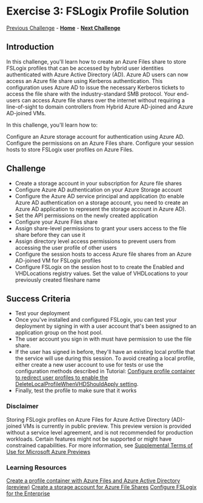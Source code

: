 # Exercise 3: FSLogix Profile Solution

[Previous Challenge](./00-Pre-Reqs.md) - **[Home](../readme.md)** - **[Next Challenge](02-multi-session-Hostpools.md)**

## Introduction
In this challenge, you'll learn how to create an Azure Files share to store FSLogix profiles that can be accessed by hybrid user identities authenticated with Azure Active Directory (AD). Azure AD users can now access an Azure file share using Kerberos authentication. This configuration uses Azure AD to issue the necessary Kerberos tickets to access the file share with the industry-standard SMB protocol. Your end-users can access Azure file shares over the internet without requiring a line-of-sight to domain controllers from Hybrid Azure AD-joined and Azure AD-joined VMs.

In this challenge, you'll learn how to:

Configure an Azure storage account for authentication using Azure AD.
Configure the permissions on an Azure Files share.
Configure your session hosts to store FSLogix user profiles on Azure Files.

## Challenge 
- Create a storage account in your subscription for Azure file shares 
- Configure Azure AD authentication on your Azure Storage account
- Configure the Azure AD service principal and application (to enable Azure AD authentication on a storage account, you need to create an Azure AD application to represent the
  storage account in Azure AD).
- Set the API permissions on the newly created application
- Configure your Azure Files share
- Assign share-level permissions to grant your users access to the file share before they can use it
- Assign directory level access permissions to prevent users from accessing the user profile of other users
- Configure the session hosts to access Azure file shares from an Azure AD-joined VM for FSLogix profiles
- Configure FSLogix on the session host to to create the Enabled and VHDLocations registry values. Set the value of VHDLocations to your previously created fileshare name



## Success Criteria
- Test your deployment
- Once you've installed and configured FSLogix, you can test your deployment by signing in with a user account that's been assigned to an application group on the host pool. 
- The user account you sign in with must have permission to use the file share.
- If the user has signed in before, they'll have an existing local profile that the service will use during this session. To avoid creating a local profile, either create a new
  user account to use for tests or use the configuration methods described in Tutorial: [Configure profile container to redirect user profiles to enable the DeleteLocalProfileWhenVHDShouldApply setting](https://docs.microsoft.com/en-us/fslogix/configure-profile-container-tutorial/).
 - Finally, test the profile to make sure that it works


### Disclaimer
Storing FSLogix profiles on Azure Files for Azure Active Directory (AD)-joined VMs is currently in public preview. This preview version is provided without a service level agreement, and is not recommended for production workloads. Certain features might not be supported or might have constrained capabilities. 
For more information, see [Supplemental Terms of Use for Microsoft Azure Previews](https://azure.microsoft.com/support/legal/preview-supplemental-terms)


### Learning Resources
[Create a profile container with Azure Files and Azure Active Directory (preview)](https://docs.microsoft.com/en-us/azure/virtual-desktop/create-profile-container-azure-ad)
[Create a storage account for Azure File Shares](https://docs.microsoft.com/en-us/azure/storage/files/storage-how-to-create-file-share?tabs=azure-portal#create-a-storage-account)
[Configure FSLogix for the Enterprise](https://docs.microsoft.com/en-us/azure/architecture/example-scenario/wvd/windows-virtual-desktop-fslogix)

